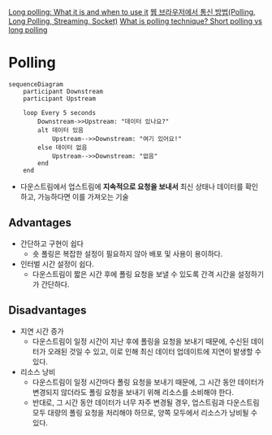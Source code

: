 [Long polling: What it is and when to use it](https://sendbird.com/developer/tutorials/what-is-long-polling?utm_source=chatgpt.com)
[웹 브라우저에서 통신 방법(Polling, Long Polling, Streaming, Socket)](https://warmth424.tistory.com/18)
[What is polling technique? Short polling vs long polling](https://ductruong.com/en/blog/2024/04/what-is-polling-technique-short-polling-vs-long-polling/?utm_source=chatgpt.com)
# Polling
```mermaid
sequenceDiagram
    participant Downstream
    participant Upstream

    loop Every 5 seconds
        Downstream->>Upstream: "데이터 있나요?"
        alt 데이터 있음
            Upstream-->>Downstream: "여기 있어요!"
        else 데이터 없음
            Upstream-->>Downstream: "없음"
        end
    end
```
- 다운스트림에서 업스트림에 **지속적으로 요청을 보내서** 최신 상태나 데이터를 확인하고, 가능하다면 이를 가져오는 기술
## Advantages
- 간단하고 구현이 쉽다
	- 숏 폴링은 복잡한 설정이 필요하지 않아 배포 및 사용이 용이하다.
- 인터벌 시간 설정이 쉽다.
	- 다운스트림이 짧은 시간 후에 폴링 요청을 보낼 수 있도록 간격 시간을 설정하기가 간단하다.
## Disadvantages
- 지연 시간 증가
	- 다운스트림이 일정 시간이 지난 후에 폴링을 요청을 보내기 때문에, 수신된 데이터가 오래된 것일 수 있고, 이로 인해 최신 데이터 업데이트에 지연이 발생할 수 있다.
- 리소스 낭비
	- 다운스트림이 일정 시간마다 폴링 요청을 보내기 때문에, 그 시간 동안 데이터가 변경되지 않더라도 폴링 요청을 보내기 위해 리소스를 소비해야 한다.
	- 반대로, 그 시간 동안 데이터가 너무 자주 변경될 경우, 업스트림과 다운스트림 모두 대량의 폴링 요청을 처리해야 하므로, 양쪽 모두에서 리소스가 낭비될 수 있다.
